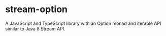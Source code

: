 # stream-option

A JavaScript and TypeScript library with an Option monad and iterable API similar to Java 8 Stream API.
